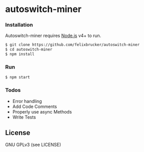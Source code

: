 # autoswitch-miner

### Installation

Autoswitch-miner requires [Node.js](https://nodejs.org/) v4+ to run.

```sh
$ git clone https://github.com/felixbrucker/autoswitch-miner
$ cd autoswitch-miner
$ npm install
```

### Run

```sh
$ npm start
```

### Todos

 - Error handling
 - Add Code Comments
 - Properly use async Methods
 - Write Tests


License
----

GNU GPLv3 (see LICENSE)
